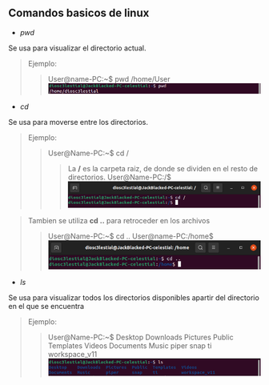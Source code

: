## Comandos basicos de linux

- *pwd*

Se usa para visualizar el directorio actual.
> Ejemplo:
>> User@name-PC:~$ pwd
>> /home/User
>> ![pwd](/Images/pwd_ejemplo.png)

- *cd*

Se usa para moverse entre los directorios.
> Ejemplo:
>> User@Name-PC:~$ cd / 
>>> La **/** es la carpeta raiz, de donde se dividen en el resto de directorios.
>> User@Name-PC:/$
>> ![cd](/Images/cd_ejemplo.png)

> Tambien se utiliza **cd ..** para retroceder en los archivos
>> User@Name-PC:~$ cd ..
>> User@name-PC:/home$
>> ![cdBack](/Images/cdBack_ejemplo.png)

- *ls*

Se usa para visualizar todos los directorios disponibles apartir del directorio en el que se encuentra
> Ejemplo:
>> User@Name-PC:~$
>> Desktop    Downloads  Pictures  Public  Templates  Videos Documents Music piper snap ti workspace_v11
>> ![ls](/Images/ls_ejemplo.png)